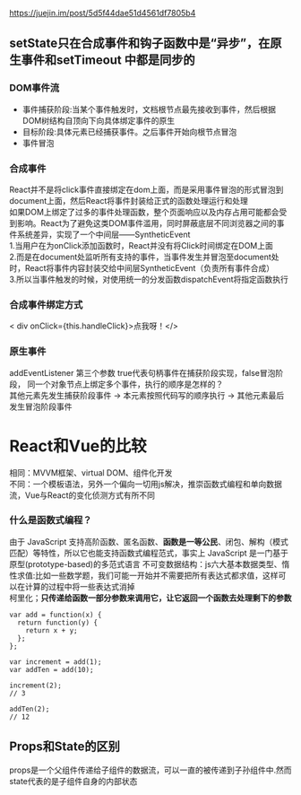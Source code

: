 https://juejin.im/post/5d5f44dae51d4561df7805b4
## setState只在合成事件和钩子函数中是“异步”，在原生事件和setTimeout 中都是同步的
### DOM事件流
* 事件捕获阶段:当某个事件触发时，文档根节点最先接收到事件，然后根据DOM树结构自顶向下向具体绑定事件的原生
* 目标阶段:具体元素已经捕获事件。之后事件开始向根节点冒泡
* 事件冒泡
### 合成事件
React并不是将click事件直接绑定在dom上面，而是采用事件冒泡的形式冒泡到document上面，然后React将事件封装给正式的函数处理运行和处理    
如果DOM上绑定了过多的事件处理函数，整个页面响应以及内存占用可能都会受到影响。React为了避免这类DOM事件滥用，同时屏蔽底层不同浏览器之间的事件系统差异，实现了一个中间层——SyntheticEvent  
1.当用户在为onClick添加函数时，React并没有将Click时间绑定在DOM上面  
2.而是在document处监听所有支持的事件，当事件发生并冒泡至document处时，React将事件内容封装交给中间层SyntheticEvent（负责所有事件合成）  
3.所以当事件触发的时候，对使用统一的分发函数dispatchEvent将指定函数执行
###  合成事件绑定方式
< div onClick={this.handleClick}>点我呀！</>
### 原生事件
addEventListener 第三个参数 true代表句柄事件在捕获阶段实现，false冒泡阶段，
同一个对象节点上绑定多个事件，执行的顺序是怎样的？  
其他元素先发生捕获阶段事件 -> 本元素按照代码写的顺序执行 -> 其他元素最后发生冒泡阶段事件 
# React和Vue的比较
相同：MVVM框架、virtual DOM、组件化开发  
不同：一个模板语法，另外一个偏向一切用js解决，推崇函数式编程和单向数据流，Vue与React的变化侦测方式有所不同  
### 什么是函数式编程？
由于 JavaScript 支持高阶函数、匿名函数、**函数是一等公民**、闭包、解构（模式匹配）等特性，所以它也能支持函数式编程范式，事实上 JavaScript 是一门基于原型(prototype-based)的多范式语言 
不可变数据结构：js六大基本数据类型、惰性求值:比如一些数学题，我们可能一开始并不需要把所有表达式都求值，这样可以在计算的过程中将一些表达式消掉  
柯里化；**只传递给函数一部分参数来调用它，让它返回一个函数去处理剩下的参数**
````
var add = function(x) {
  return function(y) {
    return x + y;
  };
};

var increment = add(1);
var addTen = add(10);

increment(2);
// 3

addTen(2);
// 12
````
## Props和State的区别
props是一个父组件传递给子组件的数据流，可以一直的被传递到子孙组件中.然而state代表的是子组件自身的内部状态